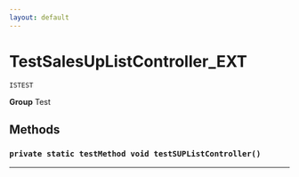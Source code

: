 ```yaml
---
layout: default
---
```

# TestSalesUpListController_EXT

`ISTEST`



**Group** Test

## Methods
### `private static testMethod void testSUPListController()`
---

